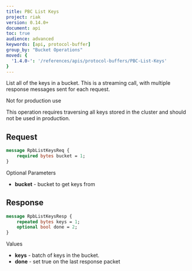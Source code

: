 ```yaml
---
title: PBC List Keys
project: riak
version: 0.14.0+
document: api
toc: true
audience: advanced
keywords: [api, protocol-buffer]
group_by: "Bucket Operations"
moved: {
  '1.4.0-': '/references/apis/protocol-buffers/PBC-List-Keys'
}
---
```


List all of the keys in a bucket. This is a streaming call, with multiple response messages sent for each request.

<div class="note">
<div class="title">Not for production use</div>
<p>This operation requires traversing all keys stored in the cluster and should
not be used in production.</p>
</div>

## Request

```protobuf
message RpbListKeysReq {
    required bytes bucket = 1;
}
```


Optional Parameters

* **bucket** - bucket to get keys from

## Response


```protobuf
message RpbListKeysResp {
    repeated bytes keys = 1;
    optional bool done = 2;
}
```


Values

* **keys** - batch of keys in the bucket.
* **done** - set true on the last response packet
